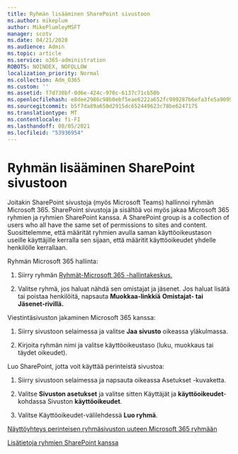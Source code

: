 ```yaml
---
title: Ryhmän lisääminen SharePoint sivustoon
ms.author: mikeplum
author: MikePlumleyMSFT
manager: scotv
ms.date: 04/21/2020
ms.audience: Admin
ms.topic: article
ms.service: o365-administration
ROBOTS: NOINDEX, NOFOLLOW
localization_priority: Normal
ms.collection: Adm_O365
ms.custom: ''
ms.assetid: f7d730bf-0d6e-424c-970c-6137c71cb50b
ms.openlocfilehash: e8dee2986c98b0ebf5eae6222a652fc999287b6efa3fe5a9099134c44dddf670
ms.sourcegitcommit: b5f7da89a650d2915dc652449623c78be6247175
ms.translationtype: MT
ms.contentlocale: fi-FI
ms.lasthandoff: 08/05/2021
ms.locfileid: "53936954"
---
```

# <a name="add-a-group-to-a-sharepoint-site"></a>Ryhmän lisääminen SharePoint sivustoon

Joitakin SharePoint sivustoja (myös Microsoft Teams) hallinnoi ryhmän Microsoft 365. SharePoint sivustoja ja sisältöä voi myös jakaa Microsoft 365 ryhmien ja ryhmien SharePoint kanssa. A SharePoint group is a collection of users who all have the same set of permissions to sites and content. Suosittelemme, että määrität ryhmien avulla saman käyttöoikeustason useille käyttäjille kerralla sen sijaan, että määritit käyttöoikeudet yhdelle henkilölle kerrallaan.
  
Ryhmän Microsoft 365 hallinta:
  
1. Siirry ryhmän [Ryhmät-Microsoft 365 -hallintakeskus.](https://portal.office.com/adminportal/home#/groups)
    
2. Valitse ryhmä, jos haluat nähdä sen omistajat ja jäsenet. Jos haluat lisätä tai poistaa henkilöitä, napsauta **Muokkaa-linkkiä** **Omistajat- tai** **Jäsenet-rivillä.** 
    
Viestintäsivuston jakaminen Microsoft 365 kanssa:
  
1. Siirry sivustoon selaimessa ja valitse **Jaa sivusto** oikeassa yläkulmassa. 
    
2. Kirjoita ryhmän nimi ja valitse käyttöoikeustaso (luku, muokkaus tai täydet oikeudet).
    
Luo SharePoint, jotta voit käyttää perinteistä sivustoa:
  
1. Siirry sivustoon selaimessa ja napsauta oikeassa Asetukset -kuvaketta.
    
2. Valitse **Sivuston asetukset** ja valitse sitten Käyttäjät ja **käyttöoikeudet**-kohdassa Sivuston **käyttöoikeudet**.
    
3. Valitse Käyttöoikeudet-välilehdessä **Luo ryhmä**.
    
[Näyttöyhteys perinteisen ryhmäsivuston uuteen Microsoft 365 ryhmään](https://go.microsoft.com/fwlink/?linkid=2008654)
  
[Lisätietoja ryhmien SharePoint kanssa](https://go.microsoft.com/fwlink/?linkid=874658)
  

